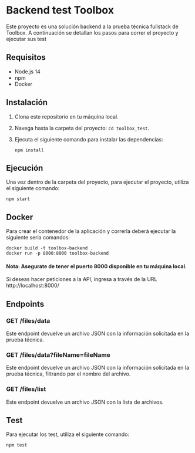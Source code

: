 # Backend test Toolbox

Este proyecto es una solución backend a la prueba técnica fullstack de Toolbox. A continuación se detallan los pasos para correr el proyecto y ejecutar sus test

## Requisitos

- Node.js 14
- npm
- Docker

## Instalación

1. Clona este repositorio en tu máquina local.
2. Navega hasta la carpeta del proyecto: `cd toolbox_test`.
3. Ejecuta el siguiente comando para instalar las dependencias:

   ```shell
   npm install
   ```

## Ejecución

Una vez dentro de la carpeta del proyecto, para ejecutar el proyecto, utiliza el siguiente comando:

    npm start

## Docker

Para crear el contenedor de la aplicación y correrla deberá ejecutar la siguiente seria comandos:


   ```shell
docker build -t toolbox-backend .
docker run -p 8000:8000 toolbox-backend
   ```

#### Nota: Asegurate de tener el puerto 8000 disponible en tu máquina local.

Si deseas hacer peticiones a la API, ingresa a través de la URL http://localhost:8000/

## Endpoints

### GET /files/data

Este endpoint devuelve un archivo JSON con la información solicitada en la prueba técnica.

### GET /files/data?fileName=fileName

Este endpoint devuelve un archivo JSON con la información solicitada en la prueba técnica, filtrando por el nombre del archivo.

### GET /files/list

Este endpoint devuelve un archivo JSON con la lista de archivos.

## Test
Para ejecutar los test, utiliza el siguiente comando:

    npm test